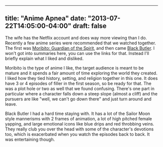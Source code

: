 
---
title: "Anime Apnea"
date: "2013-07-22T14:05:00-04:00"
draft: false
---

The wife has the Netflix account and does way more viewing than I do. Recently a few anime series were recommended that we watched together. The first was [Moribito: Guardian of the Spirit](http://www.animenewsnetwork.com/encyclopedia/anime.php?id=6634), and then came <a href="http://www.animenewsnetwork.com/encyclopedia/manga.php?id=10154">Black Butler</a>. I won't got into summaries here, you can use the links for that. Instead I'll briefly explain what I liked and disliked.

Moribito is the type of anime I like, the target audience is meant to be mature and it spends a fair amount of time exploring the world they created. I liked how they tied history, setting, and religion together in this one. It does have 3 or 4 episodes of filler in the first season, so be ready for that. The was a plot hole or two as well that we found confusing. There's one part in particular where a character falls down a steep slope (almost a cliff) and the pursuers are like "well, we can't go down there" and just turn around and leave.

Black Butler I had a hard time staying with. It has a lot of the Sailor Moon style mannerisms with 2 frames of animation, a lot of high pitched female yapping, and large emotional icons like blue drips and red throbbing veins. They really club you over the head with some of the character's devotions too, which is exacerbated when you watch the episodes back to back. It was entertaining though.
